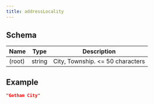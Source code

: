 ```yaml
---
title: addressLocality
---
```

## Schema

| Name | Type | Description |
|---|---|---|
| (root) | string | City, Township. <= 50 characters |

## Example



```json
"Gotham City"
```
